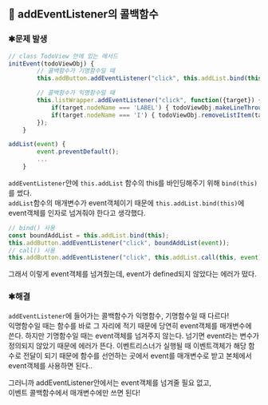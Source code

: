 ## 📌 addEventListener의 콜백함수
###  ✱문제 발생
```javascript
// class TodoView 안에 있는 메서드
initEvent(todoViewObj) {
        // 콜백함수가 기명함수일 때
        this.addButton.addEventListener("click", this.addList.bind(this));

        // 콜백함수가 익명함수일 때
        this.listWrapper.addEventListener("click", function({target}) {
            if(target.nodeName === 'LABEL') { todoViewObj.makeLineThrough(target); }
            if(target.nodeName === 'I') { todoViewObj.removeListItem(target); }
        });
    }

addList(event) {
        event.preventDefault();
        ...
    }
```
`addEventListener`안에 `this.addList` 함수의 this를 바인딩해주기 위해 `bind(this)`를 썼다. <br>
`addList`함수의 매개변수가 event객체이기 때문에  `this.addList.bind(this)`에 event객체를 인자로 넘겨줘야 한다고 생각했다. 

```javascript
// bind() 사용
const boundAddList = this.addList.bind(this);
this.addButton.addEventListener("click", boundAddList(event));
// call() 사용
this.addButton.addEventListener("click", this.addList.call(this, event));
```
그래서 이렇게 event객체를 넘겨줬는데, event가 defined되지 않았다는 에러가 떴다.

### ✱해결
`addEventListener`에 들어가는 콜백함수가 익명함수, 기명함수일 때 다르다! <br>
익명함수일 때는 함수를 바로 그 자리에 적기 때문에 당연히 event객체를 매개변수에 쓴다. 하지만 기명함수일 때는 event객체를 넘겨주지 않는다. 넘기면 event라는 변수가 정의되지 않았기 때문에 에러가 뜬다. 이벤트리스너가 실행될 때 이벤트객체가 해당 함수로 전달이 되기 때문에 함수를 선언하는 곳에서 event를 매개변수로 받고 본체에서 event객체를 사용하면 된다..<br>

그러니까 addEventListener안에서는 event객체를 넘겨줄 필요 없고,<br>
이벤트 콜백함수에서 매개변수에만 쓰면 된다!



